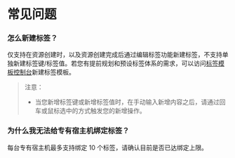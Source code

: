 # 常见问题

### 怎么新建标签？
仅支持在资源创建时，以及资源创建完成后通过编辑标签功能新建标签，不支持单独新建标签键/标签值。若您有提前规划和预设标签体系的需求，可以访问[标签模板控制台](https://tagservice-console.jdcloud.com/template-tag)新建标签模板。

>注意：
>* 当您新增标签键或新增标签值时，在手动输入新增内容之后，请通过回车或鼠标选中的方式触发您的新增操作。

### 为什么我无法给专有宿主机绑定标签？
每台专有宿主机最多支持绑定 10 个标签，请确认目前是否已达绑定上限。
